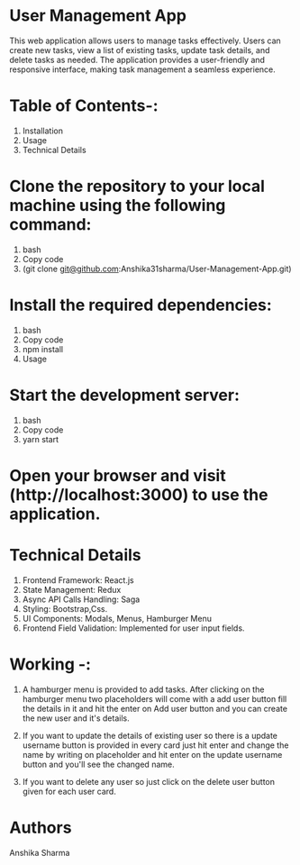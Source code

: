 
# User Management App  


This web application allows users to manage tasks effectively. Users can create new tasks, view a list of existing tasks, update task details, and delete tasks as needed. The application provides a user-friendly and responsive interface, making task management a seamless experience.


# Table of Contents-:


1. Installation
2. Usage
3. Technical Details


# Clone the repository to your local machine using the following command:


1. bash
2. Copy code
3. (git clone git@github.com:Anshika31sharma/User-Management-App.git)


# Install the required dependencies:


1. bash
2. Copy code
3. npm install
4. Usage


# Start the development server:


1. bash
2. Copy code
3. yarn start


# Open your browser and visit (http://localhost:3000) to use the application.


# Technical Details


1. Frontend Framework: React.js
2. State Management: Redux
3. Async API Calls Handling: Saga
4. Styling: Bootstrap,Css.
5. UI Components: Modals, Menus, Hamburger Menu
6. Frontend Field Validation: Implemented for user input fields.
 
# Working -:

1. A hamburger menu is provided  to add tasks. After clicking on the hamburger menu two placeholders will come with a add user button fill the details in it and hit the enter on Add user button and you can create the new user and it's details.

2. If you want to update the details of existing user so there is a update username button is provided in every card just hit enter and change the name by writing on placeholder and hit enter on the update username button and you'll see the changed name.

3. If you want to delete any user so  just click on the delete user button given for each user card.




# Authors

Anshika Sharma




